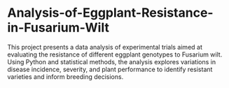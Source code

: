 # Analysis-of-Eggplant-Resistance-in-Fusarium-Wilt
This project presents a data analysis of experimental trials aimed at evaluating the resistance of different eggplant genotypes to Fusarium wilt. Using Python and statistical methods, the analysis explores variations in disease incidence, severity, and plant performance to identify resistant varieties and inform breeding decisions.

